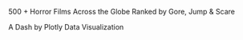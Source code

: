 500 + Horror Films Across the Globe Ranked by Gore, Jump & Scare

A Dash by Plotly Data Visualization 

